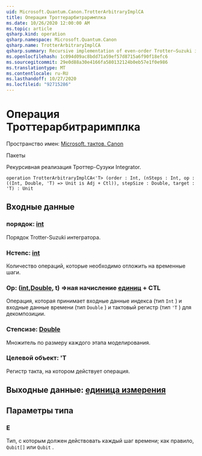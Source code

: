 ```yaml
---
uid: Microsoft.Quantum.Canon.TrotterArbitraryImplCA
title: Операция Троттерарбитраримплка
ms.date: 10/26/2020 12:00:00 AM
ms.topic: article
qsharp.kind: operation
qsharp.namespace: Microsoft.Quantum.Canon
qsharp.name: TrotterArbitraryImplCA
qsharp.summary: Recursive implementation of even-order Trotter–Suzuki integrator.
ms.openlocfilehash: 1c094d09ac8bdd71a59ef57d8715a6f90f18efc6
ms.sourcegitcommit: 29e0d88a30e4166fa580132124b0eb57e1f0e986
ms.translationtype: MT
ms.contentlocale: ru-RU
ms.lasthandoff: 10/27/2020
ms.locfileid: "92715286"
---
```

# <a name="trotterarbitraryimplca-operation"></a>Операция Троттерарбитраримплка

Пространство имен: [Microsoft. тактов. Canon](xref:Microsoft.Quantum.Canon)

Пакеты [](https://nuget.org/packages/)


Рекурсивная реализация Троттер-Сузуки Integrator.

```qsharp
operation TrotterArbitraryImplCA<'T> (order : Int, (nSteps : Int, op : ((Int, Double, 'T) => Unit is Adj + Ctl)), stepSize : Double, target : 'T) : Unit
```


## <a name="input"></a>Входные данные

### <a name="order--int"></a>порядок: [int](xref:microsoft.quantum.lang-ref.int)

Порядок Trotter-Suzuki интегратора.


### <a name="nsteps--int"></a>Нстепс: [int](xref:microsoft.quantum.lang-ref.int)

Количество операций, которые необходимо отложить на временные шаги.


### <a name="op--intdoublet--unit-adj--ctl"></a>Op: ([int](xref:microsoft.quantum.lang-ref.int),[Double](xref:microsoft.quantum.lang-ref.double), t) =>ная начисление [единиц](xref:microsoft.quantum.lang-ref.unit) + CTL

Операция, которая принимает входные данные индекса (тип `Int` ) и входные данные времени (тип `Double` ) и тактовый регистр (тип `'T` ) для декомпозиции.


### <a name="stepsize--double"></a>Степсизе: [Double](xref:microsoft.quantum.lang-ref.double)

Множитель по размеру каждого этапа моделирования.


### <a name="target--t"></a>Целевой объект: 'T

Регистр такта, на котором действует операция.



## <a name="output--unit"></a>Выходные данные: [единица измерения](xref:microsoft.quantum.lang-ref.unit)



## <a name="type-parameters"></a>Параметры типа

### <a name="t"></a>Е

Тип, с которым должен действовать каждый шаг времени; как правило, `Qubit[]` или `Qubit` .